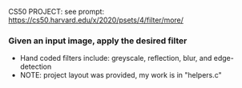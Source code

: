 CS50 PROJECT: see prompt: https://cs50.harvard.edu/x/2020/psets/4/filter/more/
### Given an input image, apply the desired filter
- Hand coded filters include: greyscale, reflection, blur, and edge-detection
- NOTE: project layout was provided, my work is in "helpers.c"
